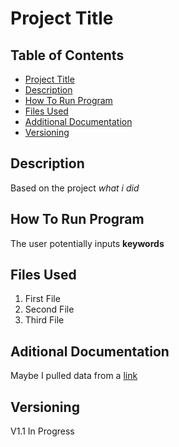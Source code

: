 # Project Title
## Table of Contents

- [Project Title](#Project-Title)
- [Description](#Description)
- [How To Run Program](#How-to-run-program)
- [Files Used](#Files-used)
- [Additional Documentation](#Additional-documentation)
- [Versioning](#Versioning)

## Description
Based on the project *what i did*
## How To Run Program
The user potentially inputs **keywords** 
## Files Used
1. First File
2. Second File
3. Third File
## Aditional Documentation
Maybe I pulled data from a [link](https://www.link.com)
## Versioning
V1.1 In Progress
